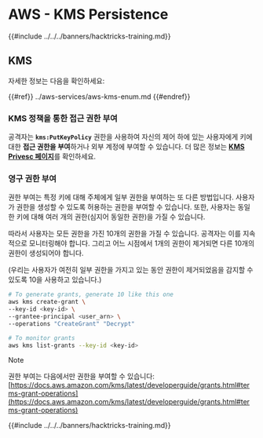 # AWS - KMS Persistence

{{#include ../../../banners/hacktricks-training.md}}

## KMS

자세한 정보는 다음을 확인하세요:

{{#ref}}
../aws-services/aws-kms-enum.md
{{#endref}}

### KMS 정책을 통한 접근 권한 부여

공격자는 **`kms:PutKeyPolicy`** 권한을 사용하여 자신의 제어 하에 있는 사용자에게 키에 대한 **접근 권한을 부여**하거나 외부 계정에 부여할 수 있습니다. 더 많은 정보는 [**KMS Privesc 페이지**](../aws-privilege-escalation/aws-kms-privesc.md)를 확인하세요.

### 영구 권한 부여

권한 부여는 특정 키에 대해 주체에게 일부 권한을 부여하는 또 다른 방법입니다. 사용자가 권한을 생성할 수 있도록 허용하는 권한을 부여할 수 있습니다. 또한, 사용자는 동일한 키에 대해 여러 개의 권한(심지어 동일한 권한)을 가질 수 있습니다.

따라서 사용자는 모든 권한을 가진 10개의 권한을 가질 수 있습니다. 공격자는 이를 지속적으로 모니터링해야 합니다. 그리고 어느 시점에서 1개의 권한이 제거되면 다른 10개의 권한이 생성되어야 합니다.

(우리는 사용자가 여전히 일부 권한을 가지고 있는 동안 권한이 제거되었음을 감지할 수 있도록 10을 사용하고 있습니다.)
```bash
# To generate grants, generate 10 like this one
aws kms create-grant \
--key-id <key-id> \
--grantee-principal <user_arn> \
--operations "CreateGrant" "Decrypt"

# To monitor grants
aws kms list-grants --key-id <key-id>
```
> [!NOTE]
> 권한 부여는 다음에서만 권한을 부여할 수 있습니다: [https://docs.aws.amazon.com/kms/latest/developerguide/grants.html#terms-grant-operations](https://docs.aws.amazon.com/kms/latest/developerguide/grants.html#terms-grant-operations)

{{#include ../../../banners/hacktricks-training.md}}
